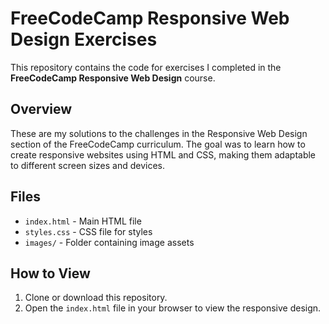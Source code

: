 # FreeCodeCamp Responsive Web Design Exercises

This repository contains the code for exercises I completed in the **FreeCodeCamp Responsive Web Design** course.

## Overview

These are my solutions to the challenges in the Responsive Web Design section of the FreeCodeCamp curriculum. The goal was to learn how to create responsive websites using HTML and CSS, making them adaptable to different screen sizes and devices.

## Files

- `index.html` - Main HTML file
- `styles.css` - CSS file for styles
- `images/` - Folder containing image assets

## How to View

1. Clone or download this repository.
2. Open the `index.html` file in your browser to view the responsive design.

